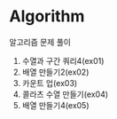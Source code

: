 # Algorithm

알고리즘 문제 풀이

1. 수열과 구간 쿼리4(ex01)
2. 배열 만들기2(ex02)
3. 카운트 업(ex03)
4. 콜라츠 수열 만들기(ex04)
5. 배열 만들기4(ex05)
